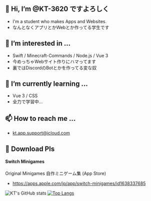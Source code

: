 ## 👋 Hi, I’m @KT-3620 ですよろしく
- I'm a student who makes Apps and Websites.
- なんとなくアプリとかWebとか作ってる学生です

## 👀 I’m interested in ...
- Swift / Minecraft-Commands / Node.js / Vue 3
- 今めっちゃWebサイト作りにハマってます
- 裏ではDiscordのBotとかを作ってる変な奴

## 🌱 I’m currently learning ...
- Vue 3 / CSS
- 全力で学習中...

## 📫 How to reach me ...
- kt.app.support@icloud.com

## 🙏 Download Pls
#### Switch Minigames
Original Minigames 自作ミニゲーム集
 (App Store)
- https://apps.apple.com/jp/app/switch-minigames/id1638337685

![KT's GitHub stats](https://github-readme-stats.vercel.app/api?username=KT-3620&count_private=true)
[![Top Langs](https://github-readme-stats.vercel.app/api/top-langs/?username=KT-3620)](https://github.com/anuraghazra/github-readme-stats)